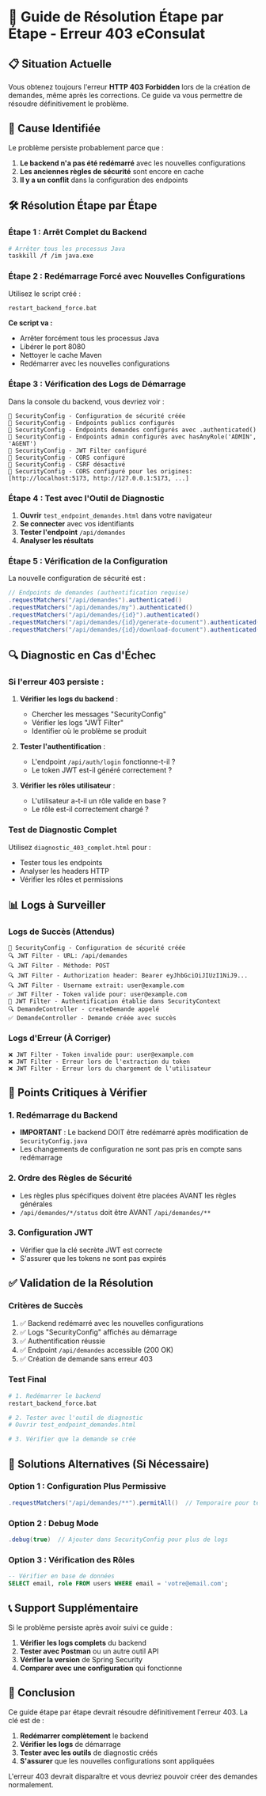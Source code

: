 # 🚀 Guide de Résolution Étape par Étape - Erreur 403 eConsulat

## 📋 **Situation Actuelle**

Vous obtenez toujours l'erreur **HTTP 403 Forbidden** lors de la création de demandes, même après les corrections. Ce guide va vous permettre de résoudre définitivement le problème.

## 🎯 **Cause Identifiée**

Le problème persiste probablement parce que :

1. **Le backend n'a pas été redémarré** avec les nouvelles configurations
2. **Les anciennes règles de sécurité** sont encore en cache
3. **Il y a un conflit** dans la configuration des endpoints

## 🛠️ **Résolution Étape par Étape**

### **Étape 1 : Arrêt Complet du Backend**

```bash
# Arrêter tous les processus Java
taskkill /f /im java.exe
```

### **Étape 2 : Redémarrage Forcé avec Nouvelles Configurations**

Utilisez le script créé :

```bash
restart_backend_force.bat
```

**Ce script va :**

- Arrêter forcément tous les processus Java
- Libérer le port 8080
- Nettoyer le cache Maven
- Redémarrer avec les nouvelles configurations

### **Étape 3 : Vérification des Logs de Démarrage**

Dans la console du backend, vous devriez voir :

```
🔧 SecurityConfig - Configuration de sécurité créée
🔧 SecurityConfig - Endpoints publics configurés
🔧 SecurityConfig - Endpoints demandes configurés avec .authenticated()
🔧 SecurityConfig - Endpoints admin configurés avec hasAnyRole('ADMIN', 'AGENT')
🔧 SecurityConfig - JWT Filter configuré
🔧 SecurityConfig - CORS configuré
🔧 SecurityConfig - CSRF désactivé
🔧 SecurityConfig - CORS configuré pour les origines: [http://localhost:5173, http://127.0.0.1:5173, ...]
```

### **Étape 4 : Test avec l'Outil de Diagnostic**

1. **Ouvrir** `test_endpoint_demandes.html` dans votre navigateur
2. **Se connecter** avec vos identifiants
3. **Tester l'endpoint** `/api/demandes`
4. **Analyser les résultats**

### **Étape 5 : Vérification de la Configuration**

La nouvelle configuration de sécurité est :

```java
// Endpoints de demandes (authentification requise)
.requestMatchers("/api/demandes").authenticated()
.requestMatchers("/api/demandes/my").authenticated()
.requestMatchers("/api/demandes/{id}").authenticated()
.requestMatchers("/api/demandes/{id}/generate-document").authenticated()
.requestMatchers("/api/demandes/{id}/download-document").authenticated()
```

## 🔍 **Diagnostic en Cas d'Échec**

### **Si l'erreur 403 persiste :**

1. **Vérifier les logs du backend** :

   - Chercher les messages "SecurityConfig"
   - Vérifier les logs "JWT Filter"
   - Identifier où le problème se produit

2. **Tester l'authentification** :

   - L'endpoint `/api/auth/login` fonctionne-t-il ?
   - Le token JWT est-il généré correctement ?

3. **Vérifier les rôles utilisateur** :
   - L'utilisateur a-t-il un rôle valide en base ?
   - Le rôle est-il correctement chargé ?

### **Test de Diagnostic Complet**

Utilisez `diagnostic_403_complet.html` pour :

- Tester tous les endpoints
- Analyser les headers HTTP
- Vérifier les rôles et permissions

## 📊 **Logs à Surveiller**

### **Logs de Succès (Attendus)**

```
🔧 SecurityConfig - Configuration de sécurité créée
🔍 JWT Filter - URL: /api/demandes
🔍 JWT Filter - Méthode: POST
🔍 JWT Filter - Authorization header: Bearer eyJhbGciOiJIUzI1NiJ9...
🔍 JWT Filter - Username extrait: user@example.com
✅ JWT Filter - Token valide pour: user@example.com
🔐 JWT Filter - Authentification établie dans SecurityContext
🔍 DemandeController - createDemande appelé
✅ DemandeController - Demande créée avec succès
```

### **Logs d'Erreur (À Corriger)**

```
❌ JWT Filter - Token invalide pour: user@example.com
❌ JWT Filter - Erreur lors de l'extraction du token
❌ JWT Filter - Erreur lors du chargement de l'utilisateur
```

## 🚨 **Points Critiques à Vérifier**

### **1. Redémarrage du Backend**

- **IMPORTANT** : Le backend DOIT être redémarré après modification de `SecurityConfig.java`
- Les changements de configuration ne sont pas pris en compte sans redémarrage

### **2. Ordre des Règles de Sécurité**

- Les règles plus spécifiques doivent être placées AVANT les règles générales
- `/api/demandes/*/status` doit être AVANT `/api/demandes/**`

### **3. Configuration JWT**

- Vérifier que la clé secrète JWT est correcte
- S'assurer que les tokens ne sont pas expirés

## ✅ **Validation de la Résolution**

### **Critères de Succès**

1. ✅ Backend redémarré avec les nouvelles configurations
2. ✅ Logs "SecurityConfig" affichés au démarrage
3. ✅ Authentification réussie
4. ✅ Endpoint `/api/demandes` accessible (200 OK)
5. ✅ Création de demande sans erreur 403

### **Test Final**

```bash
# 1. Redémarrer le backend
restart_backend_force.bat

# 2. Tester avec l'outil de diagnostic
# Ouvrir test_endpoint_demandes.html

# 3. Vérifier que la demande se crée
```

## 🔧 **Solutions Alternatives (Si Nécessaire)**

### **Option 1 : Configuration Plus Permissive**

```java
.requestMatchers("/api/demandes/**").permitAll()  // Temporaire pour test
```

### **Option 2 : Debug Mode**

```java
.debug(true)  // Ajouter dans SecurityConfig pour plus de logs
```

### **Option 3 : Vérification des Rôles**

```sql
-- Vérifier en base de données
SELECT email, role FROM users WHERE email = 'votre@email.com';
```

## 📞 **Support Supplémentaire**

Si le problème persiste après avoir suivi ce guide :

1. **Vérifier les logs complets** du backend
2. **Tester avec Postman** ou un autre outil API
3. **Vérifier la version** de Spring Security
4. **Comparer avec une configuration** qui fonctionne

## 🎉 **Conclusion**

Ce guide étape par étape devrait résoudre définitivement l'erreur 403. La clé est de :

1. **Redémarrer complètement** le backend
2. **Vérifier les logs** de démarrage
3. **Tester avec les outils** de diagnostic créés
4. **S'assurer** que les nouvelles configurations sont appliquées

L'erreur 403 devrait disparaître et vous devriez pouvoir créer des demandes normalement.

